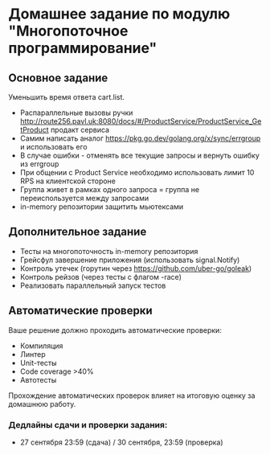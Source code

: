 # Домашнее задание по модулю "Многопоточное программирование"

## Основное задание

Уменьшить время ответа cart.list.
- Распараллельные вызовы ручки http://route256.pavl.uk:8080/docs/#/ProductService/ProductService_GetProduct продакт
сервиса
- Самим написать аналог https://pkg.go.dev/golang.org/x/sync/errgroup и использовать его
- В случае ошибки - отменять все текущие запросы и вернуть ошибку из errgroup
- При общении с Product Service необходимо использовать лимит 10 RPS на клиентской стороне
- Группа живет в рамках одного запроса = группа не переиспользуется между запросами
- in-memory репозитории защитить мьютексами

## Дополнительное задание

- Тесты на многопоточность in-memory репозитория
- Грейсфул завершение приложения (использовать signal.Notify)
- Контроль утечек (горутин через https://github.com/uber-go/goleak)
- Контроль рейзов (через тесты с флагом -race)
- Реализовать параллельный запуск тестов

## Автоматические проверки

Ваше решение должно проходить автоматические проверки:

- Компиляция
- Линтер
- Unit-тесты
- Code coverage >40%
- Автотесты

Прохождение автоматических проверок влияет на итоговую оценку за домашнюю работу.

### Дедлайны сдачи и проверки задания:
- 27 сентября 23:59 (сдача) / 30 сентября, 23:59 (проверка)
